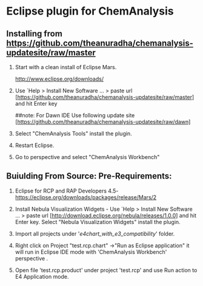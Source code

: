 
# Eclipse plugin for ChemAnalysis

## Installing from https://github.com/theanuradha/chemanalysis-updatesite/raw/master

1.  Start with a clean install of Eclipse Mars.
    
    <http://www.eclipse.org/downloads/>
    
2.  Use `Help > Install New Software ... > paste url [https://github.com/theanuradha/chemanalysis-updatesite/raw/master] and hit Enter key

    ##note: For Dawn IDE Use following update site [https://github.com/theanuradha/chemanalysis-updatesite/raw/dawn]
    
3.  Select "ChemAnalysis Tools" install the 
    plugin.
    
4.  Restart Eclipse.
    
5.  Go to perspective and select "ChemAnalysis Workbench" 


## Buiulding From Source: Pre-Requirements: 

1. Eclipse for RCP and RAP Developers 4.5- https://eclipse.org/downloads/packages/release/Mars/2 
2. Install Nebula Visualization Widgets - Use `Help > Install New Software ... > paste url [http://download.eclipse.org/nebula/releases/1.0.0] and hit Enter key.
 Select "Nebula Visualization Widgets" install the plugin.
 
3. Import all projects under '*e4chart_with_e3_compatibility*' folder. 

4. Right click on Project  "test.rcp.chart" ->"Run as Eclipse application" it will run in Eclipse IDE mode with 'ChemAnalysis Workbench' perspective . 

5. Open file 'test.rcp.product' under project 'test.rcp' and use Run action to E4 Application mode.


